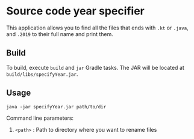 # Source code year specifier

This application allows you to find all the files that ends with `.kt` or `.java`, and `.2019` to their full name and print them.

## Build
To build, execute `build` and `jar` Gradle tasks.
The JAR will be located at `build/libs/specifyYear.jar`.
## Usage
`java -jar specifyYear.jar path/to/dir`

Command line parameters:
1. `<path>` : Path to directory where you want to rename files